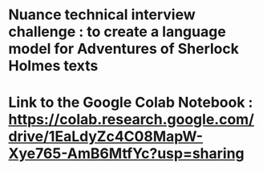 # Nuance technical interview challenge : to create a language model for Adventures of Sherlock Holmes texts

# Link to the Google Colab Notebook : https://colab.research.google.com/drive/1EaLdyZc4C08MapW-Xye765-AmB6MtfYc?usp=sharing
